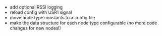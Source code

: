* add optional RSSI logging
* reload config with USR1 signal
* move node type constants to a config file
* make the data structure for each node type configurable (no more code changes for new nodes!)
